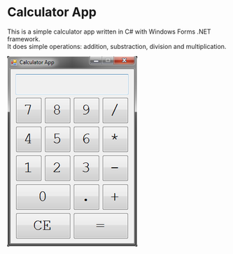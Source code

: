 # Calculator App

This is a simple calculator app written in C# with Windows Forms .NET framework.  
It does simple operations: addition, substraction, division and multiplication.

![Calculator App GUI](calculator_app_gui.png)
